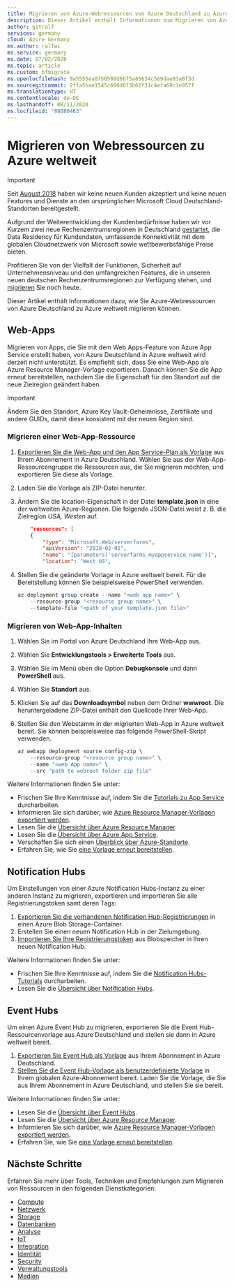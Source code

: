 ```yaml
---
title: Migrieren von Azure-Webressourcen von Azure Deutschland zu Azure weltweit
description: Dieser Artikel enthält Informationen zum Migrieren von Azure-Webressourcen von Azure Deutschland zu Azure weltweit.
author: gitralf
services: germany
cloud: Azure Germany
ms.author: ralfwi
ms.service: germany
ms.date: 07/02/2020
ms.topic: article
ms.custom: bfmigrate
ms.openlocfilehash: 9a5555ea8750580d6b75a85634c569dae83a8f3d
ms.sourcegitcommit: 2ffa5bae1545c660d6f3b62f31c4efa69c1e957f
ms.translationtype: HT
ms.contentlocale: de-DE
ms.lasthandoff: 08/11/2020
ms.locfileid: "88080463"
---
```

# <a name="migrate-web-resources-to-global-azure"></a>Migrieren von Webressourcen zu Azure weltweit

> [!IMPORTANT]
> Seit [August 2018](https://news.microsoft.com/europe/2018/08/31/microsoft-to-deliver-cloud-services-from-new-datacentres-in-germany-in-2019-to-meet-evolving-customer-needs/) haben wir keine neuen Kunden akzeptiert und keine neuen Features und Dienste an den ursprünglichen Microsoft Cloud Deutschland-Standorten bereitgestellt.
>
> Aufgrund der Weiterentwicklung der Kundenbedürfnisse haben wir vor Kurzem zwei neue Rechenzentrumsregionen in Deutschland [gestartet](https://azure.microsoft.com/blog/microsoft-azure-available-from-new-cloud-regions-in-germany/), die Data Residency für Kundendaten, umfassende Konnektivität mit dem globalen Cloudnetzwerk von Microsoft sowie wettbewerbsfähige Preise bieten. 
>
> Profitieren Sie von der Vielfalt der Funktionen, Sicherheit auf Unternehmensniveau und den umfangreichen Features, die in unseren neuen deutschen Rechenzentrumsregionen zur Verfügung stehen, und [migrieren](germany-migration-main.md) Sie noch heute.

Dieser Artikel enthält Informationen dazu, wie Sie Azure-Webressourcen von Azure Deutschland zu Azure weltweit migrieren können.

## <a name="web-apps"></a>Web-Apps

Migrieren von Apps, die Sie mit dem Web Apps-Feature von Azure App Service erstellt haben, von Azure Deutschland in Azure weltweit wird derzeit nicht unterstützt. Es empfiehlt sich, dass Sie eine Web-App als Azure Resource Manager-Vorlage exportieren. Danach können Sie die App erneut bereitstellen, nachdem Sie die Eigenschaft für den Standort auf die neue Zielregion geändert haben.

> [!IMPORTANT]
> Ändern Sie den Standort, Azure Key Vault-Geheimnisse, Zertifikate und andere GUIDs, damit diese konsistent mit der neuen Region sind.

### <a name="migrate-web-app-resource"></a>Migrieren einer Web-App-Ressource

1. [Exportieren Sie die Web-App und den App Service-Plan als Vorlage](../azure-resource-manager/templates/export-template-portal.md) aus Ihrem Abonnement in Azure Deutschland. Wählen Sie aus der Web-App-Ressourcengruppe die Ressourcen aus, die Sie migrieren möchten, und exportieren Sie diese als Vorlage.
1. Laden Sie die Vorlage als ZIP-Datei herunter. 
1. Ändern Sie die location-Eigenschaft in der Datei **template.json** in eine der weltweiten Azure-Regionen. Die folgende JSON-Datei weist z. B. die Zielregion *USA, Westen* auf.

    ```json
        "resources": [
        {
            "type": "Microsoft.Web/serverfarms",
            "apiVersion": "2018-02-01",
            "name": "[parameters('serverfarms_myappservice_name')]",
            "location": "West US",

    ```
1. Stellen Sie die geänderte Vorlage in Azure weltweit bereit. Für die Bereitstellung können Sie beispielsweise PowerShell verwenden.

    ```powershell
    az deployment group create --name "<web app name>" \
        --resource-group "<resource group name>" \
        --template-file "<path of your template.json file>"
    ```

### <a name="migrate-web-app-content"></a>Migrieren von Web-App-Inhalten

1. Wählen Sie im Portal von Azure Deutschland Ihre Web-App aus.
1. Wählen Sie **Entwicklungstools > Erweiterte Tools** aus.
1. Wählen Sie im Menü oben die Option **Debugkonsole** und dann **PowerShell** aus.
1. Wählen Sie **Standort** aus.
1. Klicken Sie auf das **Downloadsymbol** neben dem Ordner **wwwroot**. Die heruntergeladene ZIP-Datei enthält den Quellcode Ihrer Web-App.
1. Stellen Sie den Webstamm in der migrierten Web-App in Azure weltweit bereit. Sie können beispielsweise das folgende PowerShell-Skript verwenden.

    ``` powershell
    az webapp deployment source config-zip \
        --resource-group "<resource group name>" \
        --name "<web App name>" \
        --src "path to webroot folder zip file"
    ```

Weitere Informationen finden Sie unter:

- Frischen Sie Ihre Kenntnisse auf, indem Sie die [Tutorials zu App Service](https://docs.microsoft.com/azure/app-service/tutorial-dotnetcore-sqldb-app) durcharbeiten.
- Informieren Sie sich darüber, wie [Azure Resource Manager-Vorlagen exportiert werden](../azure-resource-manager/templates/export-template-portal.md).
- Lesen Sie die [Übersicht über Azure Resource Manager](../azure-resource-manager/management/overview.md).
- Lesen Sie die [Übersicht über Azure App Service](../app-service/overview.md).
- Verschaffen Sie sich einen [Überblick über Azure-Standorte](https://azure.microsoft.com/global-infrastructure/locations/).
- Erfahren Sie, wie Sie [eine Vorlage erneut bereitstellen](../azure-resource-manager/templates/deploy-powershell.md).

## <a name="notification-hubs"></a>Notification Hubs

Um Einstellungen von einer Azure Notification Hubs-Instanz zu einer anderen Instanz zu migrieren, exportieren und importieren Sie alle Registrierungstoken samt deren Tags:

1. [Exportieren Sie die vorhandenen Notification Hub-Registrierungen](/previous-versions/azure/azure-services/dn790624(v=azure.100)) in einen Azure Blob Storage-Container.
1. Erstellen Sie einen neuen Notification Hub in der Zielumgebung.
1. [Importieren Sie Ihre Registrierungstoken](/previous-versions/azure/azure-services/dn790624(v=azure.100)) aus Blobspeicher in Ihren neuen Notification Hub.

Weitere Informationen finden Sie unter:

- Frischen Sie Ihre Kenntnisse auf, indem Sie die [Notification Hubs-Tutorials](https://docs.microsoft.com/azure/notification-hubs/notification-hubs-android-push-notification-google-fcm-get-started) durcharbeiten.
- Lesen Sie die [Übersicht über Notification Hubs](../notification-hubs/notification-hubs-push-notification-overview.md).

## <a name="event-hubs"></a>Event Hubs

Um einen Azure Event Hub zu migrieren, exportieren Sie die Event Hub-Ressourcenvorlage aus Azure Deutschland und stellen sie dann in Azure weltweit bereit.

1. [Exportieren Sie Event Hub als Vorlage](../azure-resource-manager/templates/export-template-portal.md) aus Ihrem Abonnement in Azure Deutschland.
1. [Stellen Sie die Event Hub-Vorlage als benutzerdefinierte Vorlage](../azure-resource-manager/templates/deploy-portal.md#deploy-resources-from-custom-template) in Ihrem globalen Azure-Abonnement bereit. Laden Sie die Vorlage, die Sie aus Ihrem Abonnement in Azure Deutschland, und stellen Sie sie bereit.

Weitere Informationen finden Sie unter:

- Lesen Sie die [Übersicht über Event Hubs](../event-hubs/event-hubs-about.md).
- Lesen Sie die [Übersicht über Azure Resource Manager](../azure-resource-manager/management/overview.md).
- Informieren Sie sich darüber, wie [Azure Resource Manager-Vorlagen exportiert werden](../azure-resource-manager/templates/export-template-portal.md).
- Erfahren Sie, wie Sie [eine Vorlage erneut bereitstellen](../azure-resource-manager/templates/deploy-powershell.md).

## <a name="next-steps"></a>Nächste Schritte

Erfahren Sie mehr über Tools, Techniken und Empfehlungen zum Migrieren von Ressourcen in den folgenden Dienstkategorien:

- [Compute](./germany-migration-compute.md)
- [Netzwerk](./germany-migration-networking.md)
- [Storage](./germany-migration-storage.md)
- [Datenbanken](./germany-migration-databases.md)
- [Analyse](./germany-migration-analytics.md)
- [IoT](./germany-migration-iot.md)
- [Integration](./germany-migration-integration.md)
- [Identität](./germany-migration-identity.md)
- [Security](./germany-migration-security.md)
- [Verwaltungstools](./germany-migration-management-tools.md)
- [Medien](./germany-migration-media.md)
